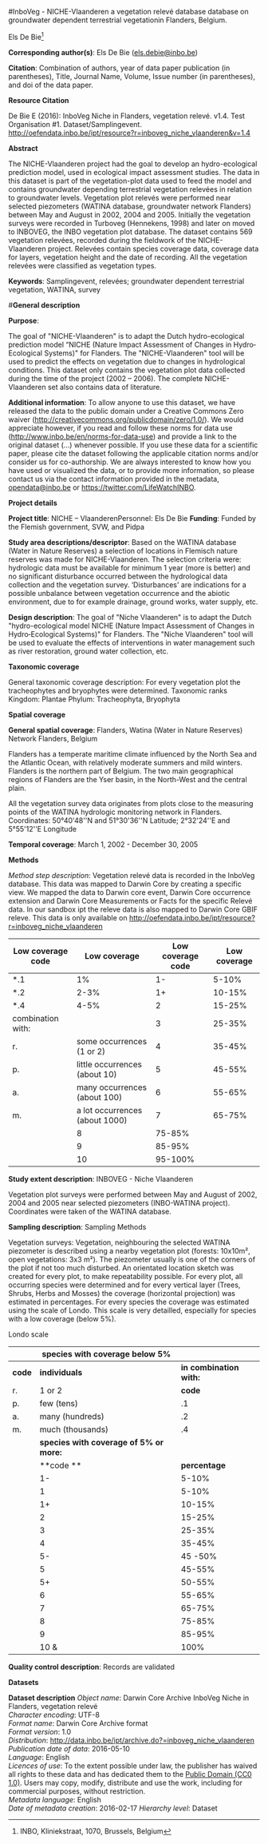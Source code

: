 #InboVeg - NICHE-Vlaanderen a vegetation relevé database database on groundwater dependent terrestrial vegetationin Flanders, Belgium.


Els De Bie[^1]

[^1]: INBO, Kliniekstraat, 1070, Brussels, Belgium

**Corresponding author(s)**: Els De Bie (els.debie@inbo.be)


**Citation**: Combination of authors, year of data paper publication (in parentheses), Title, Journal Name, Volume, Issue number (in parentheses), and doi of the data paper.

**Resource Citation**

De Bie E (2016): InboVeg Niche in Flanders, vegetation relevé. v1.4. Test Organisation #1. Dataset/Samplingevent. http://oefendata.inbo.be/ipt/resource?r=inboveg_niche_vlaanderen&v=1.4

**Abstract**

The NICHE-Vlaanderen project had the goal to develop an hydro-ecological prediction model, used in ecological impact assessment studies. 
The data in this dataset is part of the vegetation-plot data used to feed the model and contains groundwater depending terrestrial vegetation relevées in relation to groundwater levels. Vegetation plot relevés were performed near selected piezometers (WATINA database, groundwater network Flanders) between May and August in 2002, 2004 and 2005. 
Initially the vegetation surveys were recorded in Turboveg (Hennekens, 1998) and later on moved to INBOVEG, the INBO vegetation plot database.
The dataset contains 569 vegetation relevées, recorded during the fieldwork of the NICHE-Vlaanderen project. Relevées contain species coverage data, coverage data for layers, vegetation height and the date of recording. All the vegetation relevées were classified as vegetation types.


**Keywords**: Samplingevent, relevées; groundwater dependent terrestrial vegetation, WATINA, survey

#**General description**

**Purpose**: 

The goal of "NICHE-Vlaanderen" is to adapt the Dutch hydro-ecological prediction model “NICHE (Nature Impact Assessment of Changes in Hydro‐Ecological Systems)" for Flanders. The "NICHE-Vlaanderen" tool will be used to predict the effects on vegetation due to changes in hydrological conditions. This dataset only contains the vegetation plot data collected during the time of the project (2002 – 2006). The complete NICHE-Vlaanderen set also contains data of literature.

**Additional information**: To allow anyone to use this dataset, we have released the data to the public domain under a Creative Commons Zero waiver (http://creativecommons.org/publicdomain/zero/1.0/). We would appreciate however, if you read and follow these norms for data use (http://www.inbo.be/en/norms-for-data-use) and provide a link to the original dataset (...) whenever possible. If you use these data for a scientific paper, please cite the dataset following the applicable citation norms and/or consider us for co-authorship. We are always interested to know how you have used or visualized the data, or to provide more information, so please contact us via the contact information provided in the metadata, opendata@inbo.be or https://twitter.com/LifeWatchINBO.

**Project details**

**Project title**:  NICHE – VlaanderenPersonnel: Els De Bie
**Funding**: Funded by the Flemish government, SVW, and Pidpa

**Study area descriptions/descriptor**: 
Based on the WATINA database (Water in Nature Reserves) a selection of locations in Flemisch nature reserves was made for NICHE-Vlaanderen. The selection criteria were: hydrologic data must be available for minimum 1 year (more is better) and no significant disturbance occurred between the hydrological data collection and the vegetation survey. ‘Disturbances' are indications for a possible unbalance between vegetation occurrence and the abiotic environment, due to for example drainage, ground works, water supply, etc. 

**Design description**: The goal of "Niche Vlaanderen" is to adapt the Dutch "hydro-ecological model NICHE (Nature Impact Assessment of Changes in Hydro‐Ecological Systems)" for Flanders. The "Niche Vlaanderen" tool will be used to evaluate the effects of interventions in water management such as river restoration, ground water collection,  etc.

**Taxonomic coverage**

General taxonomic coverage description: For every vegetation plot the tracheophytes and bryophytes were determined.
Taxonomic ranks
Kingdom: Plantae
Phylum: Tracheophyta, Bryophyta


**Spatial coverage**

**General spatial coverage**: Flanders, Watina (Water in Nature Reserves) Network
Flanders, Belgium

Flanders has a temperate maritime climate influenced by the North Sea and the Atlantic Ocean, with relatively moderate summers and mild winters. Flanders is the northern part of Belgium. The two main geographical regions of Flanders are the Yser basin, in the North-West and the central plain. 

All the vegetation survey data originates from plots close to the measuring points of the WATINA hydrologic monitoring network in Flanders.
Coordinates: 50°40'48''N and 51°30'36''N Latitude; 2°32'24''E and 5°55'12''E Longitude 

**Temporal coverage**: March 1, 2002 - December 30, 2005

**Methods**

*Method step description*: 
Vegetation relevé data is recorded in the InboVeg database. This data was mapped to Darwin Core by creating a specific view. We mapped the data to Darwin core event, Darwin Core occurrence extension and Darwin Core Measurements or Facts for the specific Relevé data. 
In our sandbox ipt the releve data is also mapped to Darwin Core GBIF releve. This data is only available on http://oefendata.inbo.be/ipt/resource?r=inboveg_niche_vlaanderen






Low coverage code | Low coverage | Low coverage code| Low coverage
--- | --- | --- | ---
*.1 | 1% | 1- | 5-10%
*.2 | 2-3% | 1+ | 10-15%
*.4 | 4-5% | 2 | 15-25%
combination with: ||	3	|25-35%
r. | some occurrences (1 or 2) | 4 | 35-45%
p. | little occurrences (about 10) | 5 | 45-55%
a. | many occurrences (about 100) | 6 | 55-65%
m. | a lot occurrences (about 1000) | 7 | 65-75%
 | | 8 | 75-85%
 | | 9 | 85-95%
 | | 10 | 95-100%

**Study extent description**: INBOVEG - Niche Vlaanderen

Vegetation plot surveys were performed between May and August of 2002, 2004 and 2005 near selected piezometers (INBO-WATINA project). Coordinates were taken of the WATINA database. 

**Sampling description**: Sampling Methods

Vegetation surveys: Vegetation, neighbouring the selected WATINA piezometer is described using a nearby vegetation plot (forests: 10x10m², open vegetations:  3x3 m²). The piezometer usually is one of the corners of the plot if not too much disturbed.
An orientated location sketch was created for every plot, to make repeatability possible. For every plot, all occurring species were determined and for every vertical layer (Trees, Shrubs, Herbs and Mosses) the coverage (horizontal projection) was estimated in percentages. For every species the coverage was estimated using the scale of Londo. This scale is very detailled, especially for species with a low coverage (below 5%).

Londo scale

||**species with coverage below 5%**||
|---|---|---|
|**code**|**individuals**|**in combination with:**|
|r.	|1 or 2	|**code** |	percentages
|p.	|few (tens)	|.1	|< 1%
|a.	|many (hundreds)	|.2	|1-3%
|m.	|much (thousands)	|.4	|3-5 %
||**species with coverage of 5% or more:**| 
||**code **|**percentage**||
||1-	|5-10%
||1	|5-10%
||1+	|10-15%
||2	|15-25%
||3	|25-35%
||4	|35-45%
||5-	|45 -50%
||5	|45-55%
||5+	|50-55%
||6	|55-65%
||7	|65-75%
||8	|75-85%
||9	|85-95%
||10	&|100%

**Quality control description**: Records are validated

**Datasets**

**Dataset description**
*Object name*: Darwin Core Archive InboVeg Niche in Flanders, vegetation relevé  
*Character encoding*: UTF-8  
*Format name*: Darwin Core Archive format  
*Format version*: 1.0  
*Distribution*: http://data.inbo.be/ipt/archive.do?=inboveg_niche_vlaanderen  
*Publication date of data*: 2016-05-10  
*Language*: English  
*Licences of use*: To the extent possible under law, the publisher has waived all rights to these data and has dedicated them to the <a href="http://creativecommons.org/publicdomain/zero/1.0/legalcode">Public Domain (CC0 1.0)</a>. Users may copy, modify, distribute and use the work, including for commercial purposes, without restriction.  
*Metadata language*: English  
*Date of metadata creation*: 2016-02-17
*Hierarchy level*: Dataset

